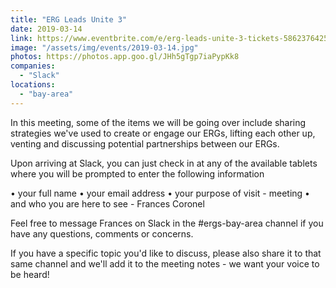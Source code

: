 ```yaml
---
title: "ERG Leads Unite 3"
date: 2019-03-14
link: https://www.eventbrite.com/e/erg-leads-unite-3-tickets-58623764257#
image: "/assets/img/events/2019-03-14.jpg"
photos: https://photos.app.goo.gl/JHh5gTgp7iaPypKk8
companies:
  - "Slack"
locations:
  - "bay-area"
---
```


In this meeting, some of the items we will be going over include sharing strategies we've used to create or engage our ERGs, lifting each other up, venting and discussing potential partnerships between our ERGs.

Upon arriving at Slack, you can just check in at any of the available tablets where you will be prompted to enter the following information

• your full name
• your email address
• your purpose of visit - meeting
• and who you are here to see - Frances Coronel

Feel free to message Frances on Slack in the #ergs-bay-area channel if you have any questions, comments or concerns.

If you have a specific topic you'd like to discuss, please also share it to that same channel and we'll add it to the meeting notes - we want your voice to be heard!
